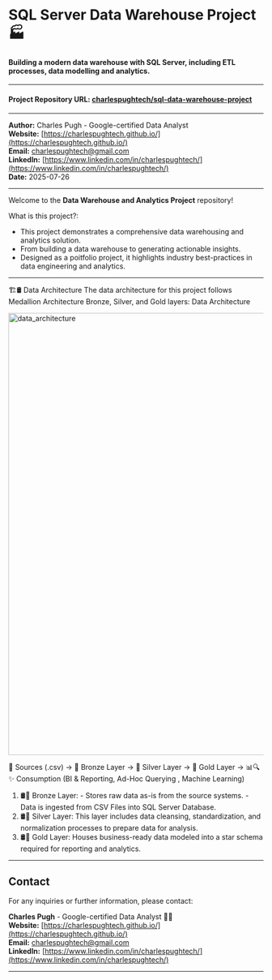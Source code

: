 # SQL Server Data Warehouse Project 🏭
#### Building a modern data warehouse with SQL Server, including ETL processes, data modelling and analytics.

---

#### Project Repository URL: [charlespughtech/sql-data-warehouse-project](https://github.com/charlespughtech/sql-data-warehouse-project) 

---

**Author:** Charles Pugh - Google-certified Data Analyst   
**Website:** [https://charlespughtech.github.io/](https://charlespughtech.github.io/)  
**Email:** [charlespughtech@gmail.com](mailto:charlespughtech@gmail.com)  
**LinkedIn:** [https://www.linkedin.com/in/charlespughtech/](https://www.linkedin.com/in/charlespughtech/)  
**Date:** 2025-07-26

---

Welcome to the **Data Warehouse and Analytics Project** repository!   

What is this project?:
- This project demonstrates a comprehensive data warehousing and analytics solution.
- From building a data warehouse to generating actionable insights.
- Designed as a poitfolio project, it highlights industry best-practices in data engineering and analytics.

---

🏗️🛢 Data Architecture
The data architecture for this project follows Medallion Architecture Bronze, Silver, and Gold layers: Data Architecture

<img width="1174" height="872" alt="data_architecture" src="https://github.com/user-attachments/assets/9b239d78-dc16-4c89-85d2-9986458d8b8a" />  

📄 Sources (.csv) → 🥉 Bronze Layer → 🥈 Silver Layer → 🥇 Gold Layer → 📊🔍︎✨ Consumption (BI & Reporting, Ad-Hoc Querying , Machine Learning)
1. 🛢🥉 Bronze Layer: - Stores raw data as-is from the source systems. - Data is ingested from CSV Files into SQL Server Database.     
2. 🛢🥈 Silver Layer: This layer includes data cleansing, standardization, and normalization processes to prepare data for analysis.     
3. 🛢🥇 Gold Layer: Houses business-ready data modeled into a star schema required for reporting and analytics.  

---

## Contact

For any inquiries or further information, please contact:

**Charles Pugh** - Google-certified Data Analyst 👨‍💻  
**Website:** [https://charlespughtech.github.io/](https://charlespughtech.github.io/)  
**Email:** [charlespughtech@gmail.com](mailto:charlespughtech@gmail.com)  
**LinkedIn:** [https://www.linkedin.com/in/charlespughtech/](https://www.linkedin.com/in/charlespughtech/)

---
